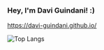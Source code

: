 ### Hey, I'm Davi Guindani! :)

https://davi-guindani.github.io/

![Top Langs](https://github-readme-stats.vercel.app/api/top-langs/?username=Davi-Guindani&layout=compact)
